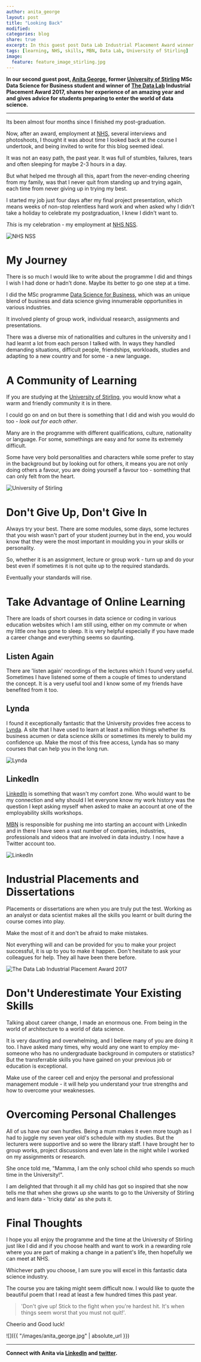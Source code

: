 ```yaml
---
author: anita_george
layout: post
title: "Looking Back"
modified:
categories: blog
share: true
excerpt: In this guest post Data Lab Industrial Placement Award winner Anita George shares her experiences of studying data science and gives advice to current data science for getting the most of their course.
tags: [learning, NHS, skills, MBN, Data Lab, University of Stirling]
image:
  feature: feature_image_stirling.jpg
---
```


**In our second guest post, [Anita George](https://www.linkedin.com/in/anita-george-56427612a/), former [University of Stirling](https://www.stir.ac.uk/) MSc Data Science for Business student and winner of [The Data Lab](https://www.thedatalab.com) Industrial Placement Award 2017, shares her experience of an amazing year and and gives advice for students preparing to enter the world of data science.**

___

Its been almost four months since I finished my post-graduation. 

Now, after an award, employment at [NHS](https://nhsnss.org/), several interviews and photoshoots, I thought it was about time I looked back at the course I undertook, and being invited to write for this blog seemed ideal.

It was not an easy path, the past year. It was full of stumbles, failures, tears and often sleeping for maybe 2-3 hours in a day. 

But what helped me through all this, apart from the never-ending cheering from my family, was that I never quit from standing up and trying again, each time from never giving up in trying my best. 

I started my job just four days after my final project presentation, which means weeks of non-stop relentless hard work and when asked why I didn't take a holiday to celebrate my postgraduation, I knew I didn't want to. 

_This_ is my celebration - my employment at [NHS NSS](https://nhsnss.org/).

![NHS NSS](https://pbs.twimg.com/media/DIFdtRAUwAAxvIq.jpg)

# My Journey

There is so much I would like to write about the programme I did and things I wish I had done or hadn't done. Maybe its better to go one step at a time.

I did the MSc programme [Data Science for Business](https://www.stir.ac.uk/postgraduate/programme-information/prospectus/management/data-science-for-business/), which was an unique blend of business and data science giving innumerable opportunities in various industries. 

It involved plenty of group work, individual research, assignments and presentations. 

There was a diverse mix of nationalities and cultures in the university and I had learnt a lot from each person I talked with. In ways they handled demanding situations, difficult people, friendships, workloads, studies and adapting to a new country and for some - a new language. 

# A Community of Learning

If you are studying at the [University of Stirling](https://www.stir.ac.uk/), you would know what a warm and friendly community it is in there. 

I could go on and on but there is something that I did and wish you would do too - _look out for each other_. 

Many are in the programme with different qualifications, culture, nationality or language. For some, somethings are easy and for some its extremely difficult. 

Some have very bold personalities and characters while some prefer to stay in the background but by looking out for others, it means you are not only doing others a favour, you are doing yourself a favour too - something that can only felt from the heart. 

![University of Stirling](http://events.destinationstirling.com/wp-content/uploads/2016/11/Academic.png)

# Don't Give Up, Don't Give In

Always try your best. There are some modules, some days, some lectures that you wish wasn't part of your student journey but in the end, you would know that they were the most important in moulding you in your skills or personality. 

So, whether it is an assignment, lecture or group work - turn up and do your best even if sometimes it is not quite up to the required standards. 

Eventually your standards will rise.

# Take Advantage of Online Learning

There are loads of short courses in data science or coding in various education websites which I am still using, either on my commute or when my little one has gone to sleep. It is very helpful especially if you have made a career change and everything seems so daunting. 

## Listen Again

There are 'listen again' recordings of the lectures which I found very useful. Sometimes I have listened some of them a couple of times to understand the concept. It is a very useful tool and I know some of my friends have benefited from it too. 

## Lynda

I found it exceptionally fantastic that the University provides free access to [Lynda](https://www.lynda.com). A site that I have used to learn at least a million things whether its business acumen or data science skills or sometimes its merely to build my confidence up. Make the most of this free access, Lynda has so many courses that can help you in the long run.

![Lynda ](https://www.ed.ac.uk/files/styles/panel_breakpoints_theme_uoe_mobile_1x/public/thumbnails/image/lynda-logo.jpg)

## LinkedIn

[LinkedIn](https://www.linkedin.com/) is something that wasn't my comfort zone. Who would want to be my connection and why should I let everyone know my work history was the question I kept asking myself when asked to make an account at one of the employability skills workshops. 

[MBN](https://www.mbnsolutions.com/) is responsible for pushing me into starting an account with LinkedIn and in there I have seen a vast number of companies, industries, professionals and videos that are involved in data industry. I now have a Twitter account too.

![LinkedIn](https://www.teesnap.com/wp-content/uploads/2017/03/linkedin-logo..png)
 
# Industrial Placements and Dissertations

Placements or dissertations are when you are truly put the test. Working as an analyst or data scientist makes all the skills you learnt or built during the course comes into play. 

Make the most of it and don't be afraid to make mistakes. 

Not everything will and can be provided for you to make your project successful, it is up to you to make it happen. Don't hesitate to ask your colleagues for help. They all have been there before. 


![The Data Lab Industrial Placement Award 2017](https://www.stir.ac.uk/media/schools/management/documents/managementworkorganisation/Anita%20George%20Data%20Lab%20award%20win%202.jpg)


# Don't Underestimate Your Existing Skills 

Talking about career change, I made an enormous one. From being in the world of architecture to a world of data science. 

It is very daunting and overwhelming, and I believe many of you are doing it too. I have asked many times, why would any one want to employ me-someone who has no undergraduate background in computers or statistics? But the transferrable skills you have gained on your previous job or education is exceptional. 

Make use of the career cell and enjoy the personal and professional management module - it will help you understand your true strengths and how to overcome your weaknesses.

# Overcoming Personal Challenges

All of us have our own hurdles. Being a mum makes it even more tough as I had to juggle my seven year old's schedule with my studies. But the lecturers were supportive and so were the library staff. I have brought her to group works, project discussions and even late in the night while I worked on my assignments or research. 

She once told me, "Mamma, I am the only school child who spends so much time in the University!".  

I am delighted that through it all my child has got so inspired that she now tells me that when she grows up she wants to go to the University of Stirling and learn data - 'tricky data' as she puts it.

# Final Thoughts

I hope you all enjoy the programme and the time at the University of Stirling just like I did and if you choose health and want to work in a rewarding role where you are part of making a change in a patient's life, then hopefully we can meet at NHS. 

Whichever path you choose, I am sure you will excel in this fantastic data science industry.

The course you are taking might seem difficult now. I would like to quote the beautiful poem that I read at least a few hundred times this past year.

> 'Don't give up! Stick to the fight when you're hardest hit.
It's when things seem worst that you must not quit!'. 

Cheerio and Good luck! 

![]({{ "/images/anita_george.jpg" | absolute_url }})

___

**Connect with Anita via [LinkedIn](https://www.linkedin.com/in/anita-george-56427612a/) and [twitter](https://twitter.com/anita_george_).**
 




